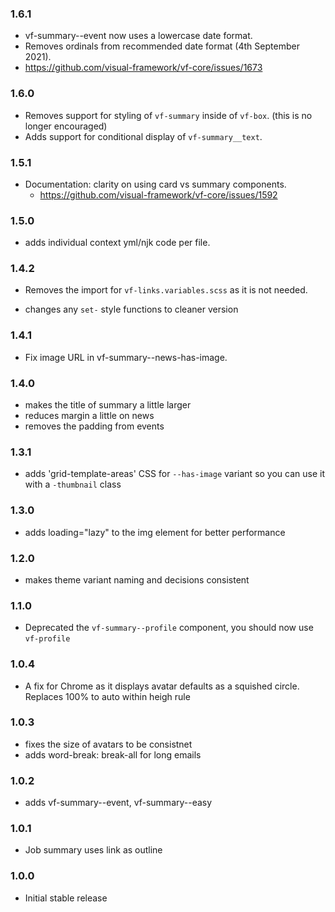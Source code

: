 ### 1.6.1

* vf-summary--event now uses a lowercase date format.
* Removes ordinals from recommended date format (4th September 2021).
* https://github.com/visual-framework/vf-core/issues/1673

### 1.6.0

* Removes support for styling of `vf-summary` inside of `vf-box`. (this is no longer encouraged)
* Adds support for conditional display of `vf-summary__text`.

### 1.5.1

* Documentation: clarity on using card vs summary components.
  * https://github.com/visual-framework/vf-core/issues/1592

### 1.5.0

* adds individual context yml/njk code per file.

### 1.4.2

* Removes the import for `vf-links.variables.scss` as it is not needed.

* changes any `set-` style functions to cleaner version
### 1.4.1

* Fix image URL in vf-summary--news-has-image.

### 1.4.0

* makes the title of summary a little larger
* reduces margin a little on news
* removes the padding from events

### 1.3.1

* adds 'grid-template-areas' CSS for `--has-image` variant so you can use it with a `-thumbnail` class

### 1.3.0

* adds loading="lazy" to the img element for better performance

### 1.2.0

* makes theme variant naming and decisions consistent

### 1.1.0

* Deprecated the `vf-summary--profile` component, you should now use `vf-profile`

### 1.0.4

* A fix for Chrome as it displays avatar defaults as a squished circle. Replaces 100% to auto within heigh rule

### 1.0.3

* fixes the size of avatars to be consistnet
* adds word-break: break-all for long emails

### 1.0.2

* adds vf-summary--event, vf-summary--easy

### 1.0.1

* Job summary uses link as outline

### 1.0.0

* Initial stable release
